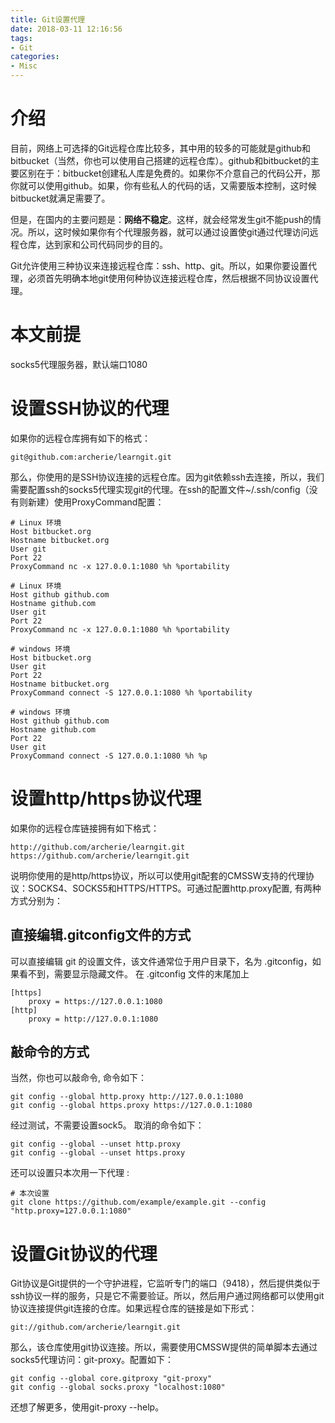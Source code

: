 ```yaml
---
title: Git设置代理
date: 2018-03-11 12:16:56
tags: 
- Git
categories:
- Misc
---
```


# 介绍

目前，网络上可选择的Git远程仓库比较多，其中用的较多的可能就是github和bitbucket（当然，你也可以使用自己搭建的远程仓库）。github和bitbucket的主要区别在于：bitbucket创建私人库是免费的。如果你不介意自己的代码公开，那你就可以使用github。如果，你有些私人的代码的话，又需要版本控制，这时候bitbucket就满足需要了。

但是，在国内的主要问题是：**网络不稳定**。这样，就会经常发生git不能push的情况。所以，这时候如果你有个代理服务器，就可以通过设置使git通过代理访问远程仓库，达到家和公司代码同步的目的。

Git允许使用三种协议来连接远程仓库：ssh、http、git。所以，如果你要设置代理，必须首先明确本地git使用何种协议连接远程仓库，然后根据不同协议设置代理。

# 本文前提

socks5代理服务器，默认端口1080


# 设置SSH协议的代理

如果你的远程仓库拥有如下的格式：

`git@github.com:archerie/learngit.git`

那么，你使用的是SSH协议连接的远程仓库。因为git依赖ssh去连接，所以，我们需要配置ssh的socks5代理实现git的代理。在ssh的配置文件~/.ssh/config（没有则新建）使用ProxyCommand配置：
```
# Linux 环境
Host bitbucket.org
Hostname bitbucket.org
User git
Port 22
ProxyCommand nc -x 127.0.0.1:1080 %h %portability

# Linux 环境
Host github github.com
Hostname github.com
User git
Port 22
ProxyCommand nc -x 127.0.0.1:1080 %h %portability

# windows 环境
Host bitbucket.org
User git
Port 22
Hostname bitbucket.org
ProxyCommand connect -S 127.0.0.1:1080 %h %portability

# windows 环境
Host github github.com
Hostname github.com
Port 22
User git
ProxyCommand connect -S 127.0.0.1:1080 %h %p

```

# 设置http/https协议代理

如果你的远程仓库链接拥有如下格式：
```
http://github.com/archerie/learngit.git
https://github.com/archerie/learngit.git
```

说明你使用的是http/https协议，所以可以使用git配套的CMSSW支持的代理协议：SOCKS4、SOCKS5和HTTPS/HTTPS。可通过配置http.proxy配置, 有两种方式分别为：


## 直接编辑.gitconfig文件的方式

可以直接编辑 git 的设置文件，该文件通常位于用户目录下，名为 .gitconfig，如果看不到，需要显示隐藏文件。
在 .gitconfig 文件的末尾加上
```
[https]
	proxy = https://127.0.0.1:1080
[http]
	proxy = http://127.0.0.1:1080
```


## 敲命令的方式

当然，你也可以敲命令, 命令如下：
```
git config --global http.proxy http://127.0.0.1:1080
git config --global https.proxy https://127.0.0.1:1080
```
经过测试，不需要设置sock5。
取消的命令如下：
```
git config --global --unset http.proxy
git config --global --unset https.proxy
```

还可以设置只本次用一下代理 : 
```
# 本次设置
git clone https://github.com/example/example.git --config "http.proxy=127.0.0.1:1080"
```

# 设置Git协议的代理

Git协议是Git提供的一个守护进程，它监听专门的端口（9418），然后提供类似于ssh协议一样的服务，只是它不需要验证。所以，然后用户通过网络都可以使用git协议连接提供git连接的仓库。如果远程仓库的链接是如下形式：

`git://github.com/archerie/learngit.git`

那么，该仓库使用git协议连接。所以，需要使用CMSSW提供的简单脚本去通过socks5代理访问：git-proxy。配置如下：

```
git config --global core.gitproxy "git-proxy"
git config --global socks.proxy "localhost:1080"
```

还想了解更多，使用git-proxy --help。
